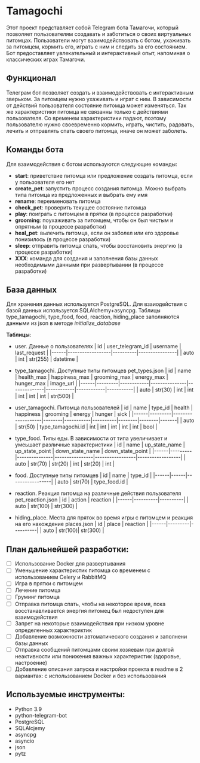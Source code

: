 # Tamagochi
Этот проект представляет собой Telegram бота Тамагочи, который позволяет пользователям создавать и заботиться о своих виртуальных питомцах. Пользователи могут взаимодействовать с ботом, ухаживать за питомцем, кормить его, играть с ним и следить за его состоянием. Бот предоставляет увлекательный и интерактивный опыт, напоминая о классических играх Тамагочи.

## Функционал
Телеграм бот позволяет создать и взаимодействовать с интерактивным зверьком. За питомцем нужно ухаживать и играт с ним. В зависимости от действий пользователя состояние питомца может изменяться. Так же характеристики питомца не связанны только с действиями пользователя. Со временем характеристики падают, поэтому пользователю нужно своевременно кормить, играть, чистить, радовать, лечить и отправлять спать своего питомца, иначе он может заболеть. 

## Команды бота
Для взаимодействия с ботом используются следующие команды:
- **start**: приветствие питомца или предложение создать питомца, если у пользователя его нет
- **create_pet**: запустить процесс создания питомца. Можно выбрать типа питомца из предложенных и выбрать ему имя
- **rename**: переименовать питомца
- **check_pet**: проверить текущее состояние питомца
- **play**: поиграть с питомцем в прятки (в процессе разработки)
- **grooming**: поухаживать за питомцем, чтобы он был чистым и опрятным (в процессе разработки)
- **heal_pet**: вылечить питомца, если он заболел или его здоровье понизилось (в процессе разработки)
- **sleep**: отправить питомца спать, чтобы восстановить энергию (в процессе разработки)
- **XXX**: команда для создания и заполнения базы данных необходимыми данными при развертывании (в процессе разработки)

## База данных
Для хранения данных используется PostgreSQL. Для взаиодействия с базой данных используется SQLAlchemy+asyncpg. 
Таблицы type_tamagochi, type_food, food, reaction, hiding_place заполняются данными из json в методе *initialize_database*

 **Таблицы**:
* user. Данные о пользователях
  |  id  | user_telegram_id | username |  last_request  |
  |------|------------------|----------|----------------|
  | auto |        int       | str(255) |     datetime   |
  
* type_tamagochi. Доступные типы питомцев pet_types.json
  |  id  |   name  | health_max | happiness_max | grooming_max | energy_max | hunger_max | image_url |
  |------|---------|------------|---------------|--------------|------------|------------|-----------|
  | auto | str(30) |    int     |      int      |       int    |      int   |      int   |  str(500) |

* user_tamagochi. Питомца пользователей
  |  id  |   name  |      type_id      | health | happiness | grooming | energy | hunger |  sick |
  |------|---------|-------------------|--------|-----------|----------|--------|--------|-------|
  | auto | str(50) | type_tamagochi.id |   int  |     int   |    int   |   int  |   int  |  bool |
  
* type_food. Типы еды. В зависимости от типа увеличивает и умеьшает различные характеристики 
  |  id  |    name | up_state_name | up_state_point | down_state_name | down_state_point |
  |------|---------|---------------|----------------|-----------------|------------------|
  | auto | str(70) |     str(20)   |       int      |       str(20)   |       int        |

* food. Доступные типы питомцев 
  |  id  | name |     type_id     |
  |------|------|-----------------|
  | auto | str(70) | type_food.id |

* reaction. Реакция питомца на различные действия пользователя pet_reaction.json
  |  id  |  action  | reaction |
  |------|----------|----------|
  | auto | str(100) | str(300) |

* hiding_place. Места для пряток во время игры с питомцем и реакция на его нахождение places.json
  |  id  |  place  | reaction |
  |------|---------|----------|
  | auto | str(100)| str(300) |
  
## План дальнейшей разработки:
- [ ] Использование Docker для развертывания
- [ ] Уменьшение характеристик питомца со временем с использованием Celery и RabbitMQ
- [ ] Игра в прятки с питомцем
- [ ] Лечение питомца
- [ ] Груминг питомца
- [ ] Отправка питомца спать, чтобы на некоторое время, пока восстанавливается энергия питомец был недоступен для взаимодействия
- [ ] Запрет на некоторые взаимодействия при низком уровне определенных характериктик
- [ ] Добавление возможности автоматического создания и заполнени базы данных
- [ ] Отправка сообщений питомцами своим хозяевам при долгой неактивности или понижения важных характеристик (здоровье, настроение)
- [ ] Добавление описания запуска и настройки проекта в readme в 2 вариантах: с использованием Docker и без использования

## Используемые инструменты:
* Python 3.9
* python-telegram-bot
* PostgreSQL
* SQLAlcjemy
* asyncpg
* asyncio
* json
* pytz

